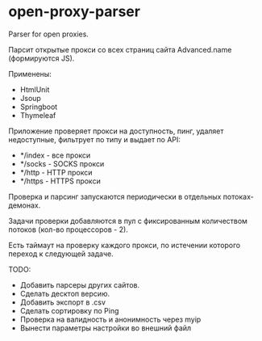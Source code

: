 # open-proxy-parser
Parser for open proxies.

Парсит открытые прокси со всех страниц сайта Advanced.name (формируются JS).

Применены:
* HtmlUnit
* Jsoup
* Springboot
* Thymeleaf

Приложение проверяет прокси на доступность, пинг, удаляет недоступные, фильтрует по типу и выдает по API:

* */index - все прокси
* */socks - SOCKS прокси
* */http - HTTP прокси
* */https - HTTPS прокси

Проверка и парсинг запускаются периодически в отдельных потоках-демонах.

Задачи проверки добавляются в пул с фиксированным количеством потоков (кол-во процессоров - 2).

Есть таймаут на проверку каждого прокси, по истечении которого переход к следующей задаче.

TODO:
* Добавить парсеры других сайтов.
* Сделать десктоп версию.
* Добавить экспорт в .csv
* Сделать сортировку по Ping
* Проверка на валидность и анонимность через myip
* Вынести параметры настройки во внешний файл